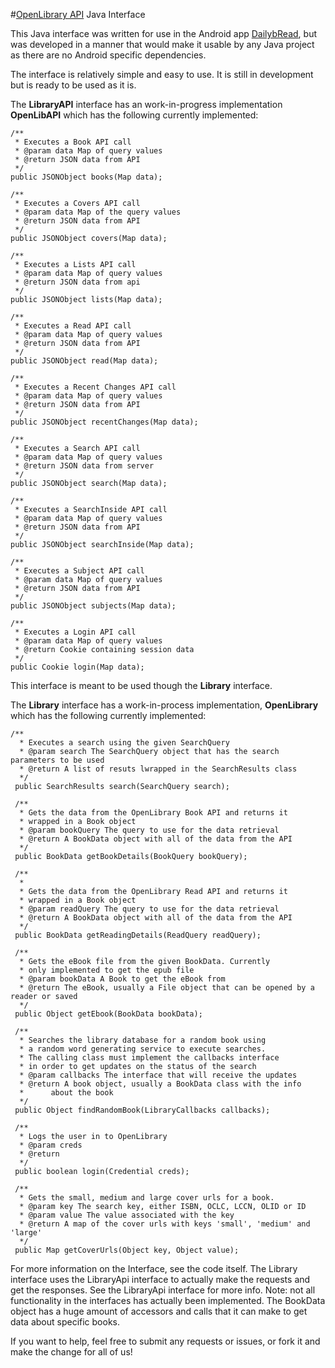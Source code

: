 #[OpenLibrary API](https://openlibrary.org/developers/api) Java Interface

This Java interface was written for use in the Android app [DailybRead](https://github.com/jpkrause/DailybRead), but was developed in a manner that would make it usable by any Java project as there are no Android specific dependencies.

The interface is relatively simple and easy to use. It is still in development but is ready to be used as it is.

The **LibraryAPI** interface has an work-in-progress implementation **OpenLibAPI** which has the following currently implemented:

    /**
     * Executes a Book API call 
     * @param data Map of query values
     * @return JSON data from API
     */
    public JSONObject books(Map data);

    /**
     * Executes a Covers API call 
     * @param data Map of the query values
     * @return JSON data from API
     */
    public JSONObject covers(Map data);

    /**
     * Executes a Lists API call 
     * @param data Map of query values
     * @return JSON data from api
     */
    public JSONObject lists(Map data);

    /**
     * Executes a Read API call 
     * @param data Map of query values
     * @return JSON data from API
     */
    public JSONObject read(Map data);

    /**
     * Executes a Recent Changes API call 
     * @param data Map of query values
     * @return JSON data from API
     */
    public JSONObject recentChanges(Map data);

    /**
     * Executes a Search API call 
     * @param data Map of query values
     * @return JSON data from server
     */
    public JSONObject search(Map data);

    /**
     * Executes a SearchInside API call 
     * @param data Map of query values
     * @return JSON data from API
     */
    public JSONObject searchInside(Map data);

    /**
     * Executes a Subject API call 
     * @param data Map of query values
     * @return JSON data from API
     */
    public JSONObject subjects(Map data);

    /**
     * Executes a Login API call 
     * @param data Map of query values
     * @return Cookie containing session data
     */
    public Cookie login(Map data);

This interface is meant to be used though the **Library** interface.

The **Library** interface has a work-in-process implementation, **OpenLibrary** which has the following currently implemented:

    /**
      * Executes a search using the given SearchQuery 
      * @param search The SearchQuery object that has the search parameters to be used
      * @return A list of resuts lwrapped in the SearchResults class
      */
     public SearchResults search(SearchQuery search);
 
     /**
      * Gets the data from the OpenLibrary Book API and returns it
      * wrapped in a Book object 
      * @param bookQuery The query to use for the data retrieval
      * @return A BookData object with all of the data from the API
      */
     public BookData getBookDetails(BookQuery bookQuery);
 
     /**
      *
      * Gets the data from the OpenLibrary Read API and returns it
      * wrapped in a Book object
      * @param readQuery The query to use for the data retrieval
      * @return A BookData object with all of the data from the API
      */
     public BookData getReadingDetails(ReadQuery readQuery);
 
     /**
      * Gets the eBook file from the given BookData. Currently
      * only implemented to get the epub file 
      * @param bookData A Book to get the eBook from
      * @return The eBook, usually a File object that can be opened by a reader or saved
      */
     public Object getEbook(BookData bookData);
 
     /**
      * Searches the library database for a random book using
      * a random word generating service to execute searches.
      * The calling class must implement the callbacks interface
      * in order to get updates on the status of the search 
      * @param callbacks The interface that will receive the updates
      * @return A book object, usually a BookData class with the info
      *      about the book 
      */
     public Object findRandomBook(LibraryCallbacks callbacks);
 
     /**
      * Logs the user in to OpenLibrary
      * @param creds
      * @return
      */
     public boolean login(Credential creds);
 
     /**
      * Gets the small, medium and large cover urls for a book.
      * @param key The search key, either ISBN, OCLC, LCCN, OLID or ID
      * @param value The value associated with the key
      * @return A map of the cover urls with keys 'small', 'medium' and 'large'
      */
     public Map getCoverUrls(Object key, Object value);
     
For more information on the Interface, see the code itself.
The Library interface uses the LibraryApi interface to actually make the requests and get the responses.
See the LibraryApi interface for more info. Note: not all functionality in the interfaces has actually been implemented.
The BookData object has a huge amount of accessors and calls that it can make to get data about specific books.

If you want to help, feel free to submit any requests or issues, or fork it and make the change for all of us!